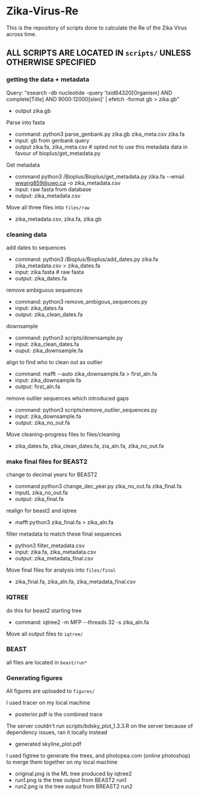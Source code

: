 # Zika-Virus-Re

This is the repository of scripts done to calculate the Re of the Zika Virus across time. 

## ALL SCRIPTS ARE LOCATED IN `scripts/` UNLESS OTHERWISE SPECIFIED

### getting the data + metadata
Query: "esearch -db nucleotide -query 'txid64320[Organism] AND complete[Title] AND 9000:12000[slen]' | efetch -format gb > zika.gb"
- output zika.gb

Parse into fasta
- command: python3 parse_genbank.py zika.gb zika_meta.csv zika.fa
- input: gb from genbank query
- output zika.fa, zika_meta.csv # opted not to use this metadata data in favour of bioplus/get_metadata.py 

Get metadata
- command python3 /Bioplus/Bioplus/get_metadata.py zika.fa --email wwang859@uwo.ca -o zika_metadata.csv
- input: raw fasta from database
- output: zika_metadata.csv

Move all three files into `files/raw`
- zika_metadata.csv, zika.fa, zika.gb

### cleaning data 
add dates to sequences
- command: python3 /Bioplus/Bioplus/add_dates.py zika.fa zika_metadata.csv > zika_dates.fa
- input: zika.fasta # raw fasta
- output: zika_dates.fa

remove ambiguous sequences
- command: python3 remove_ambigous_sequences.py
- input: zika_dates.fa
- output: zika_clean_dates.fa

downsample
- command: python3 scripts/downsample.py
- input: zika_clean_dates.fa
- ouput: zika_downsample.fa

align to find who to clean out as outlier
- command: mafft --auto zika_downsample.fa > first_aln.fa
- input: zika_downsample.fa
- output: first_aln.fa

remove outlier sequences which introduced gaps
- command: python3 scripts/remove_outlier_sequences.py
- input: zika_downsample.fa
- output: zika_no_out.fa

Move cleaning-progress files to files/cleaning
- zika_dates.fa, zika_clean_dates.fa, zia_aln.fa, zika_no_out.fa

### make final files for BEAST2
change to decimal years for BEAST2
- command python3 change_dec_year.py zika_no_out.fa zika_final.fa
- inputL zika_no_out.fa
- output: zika_final.fa

realign for beast2 and iqtree
- mafft python3 zika_final.fa > zika_aln.fa

filter metadata to match these final sequences
- python3 filter_metadata.csv
- input: zika.fa, zika_metadata.csv
- output: zika_metadata_final.csv

Move final files for analysis into `files/final`
- zika_final.fa, zika_aln.fa, zika_metadata_final.csv

### IQTREE
do this for beast2 starting tree
- command: iqtree2 -m MFP --threads 32 -s zika_aln.fa

Move all output files to `iqtree/`

### BEAST
all files are located in `beast/run*`

### Generating figures
All figures are uploaded to `figures/`

I used tracer on my local machine
- posterior.pdf is the combined trace

The server couldn't run scripts/bdsky_plot_1.3.3.R on the server because of dependency issues, ran it locally instead
- generated skyline_plot.pdf

I used figtree to generate the trees, and photopea.com (online photoshop) to merge them together on my local machine
- original.png is the ML tree produced by iqtree2
- run1.png is the tree output from BEAST2 run1
- run2.png is the tree output from BREAST2 run2
